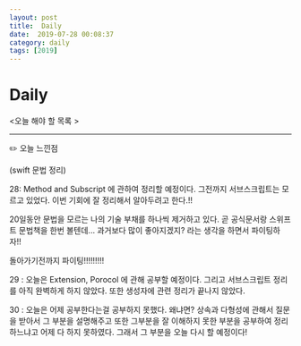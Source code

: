 ```yaml
---
layout: post
title:  Daily
date:  2019-07-28 00:08:37
category: daily
tags: [2019]
---
```


# Daily

<오늘 해야 할 목록 >

------

✏️ 오늘 느낀점

(swift 문법 정리)

28:  Method and Subscript 에 관하여 정리할 예정이다. 그전까지 서브스크립트는 모르고 있었다. 이번 기회에 잘 정리해서 알아두려고 한다.!!

20일동안 문법을 모르는 나의 기술 부채를 하나씩 제거하고 있다. 곧 공식문서랑 스위프트 문법책을 한번 볼텐데... 과거보다 많이 좋아지겠지? 라는 생각을 하면서 파이팅하자!!

돌아가기전까지 파이팅!!!!!!!!!

29 : 오늘은 Extension, Porocol 에 관해 공부할 예정이다. 그리고 서브스크립트 정리를 아직 완벽하게 하지 않았다. 또한 생성자에 관련 정리가 끝나지 않았다.

30 : 오늘은 어제 공부한다는걸 공부하지 못했다.
왜냐면? 상속과 다형성에 관해서 질문을 받아서 그 부분을 설명해주고 또한 그부분을 잘 이해하지 못한 부분을 공부하여 정리하느냐고 어제 다 하지 못하였다. 그래서 그 부분을 오늘 다시 할 예정이다! 